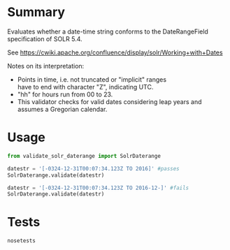 # Summary

Evaluates whether a date-time string conforms to
the DateRangeField specification of SOLR 5.4.

See https://cwiki.apache.org/confluence/display/solr/Working+with+Dates

Notes on its interpretation:

+ Points in time, i.e. not truncated or "implicit" ranges    
	have to end with character "Z", indicating UTC.
+ "hh" for hours run from 00 to 23.
+ This validator checks for valid dates considering leap years and   
    assumes a Gregorian calendar.

# Usage

~~~python
from validate_solr_daterange import SolrDaterange

datestr = '[-0324-12-31T00:07:34.123Z TO 2016]' #passes
SolrDaterange.validate(datestr)

datestr = '[-0324-12-31T00:07:34.123Z TO 2016-12-]' #fails
SolrDaterange.validate(datestr)
~~~

# Tests

~~~bash
nosetests
~~~

